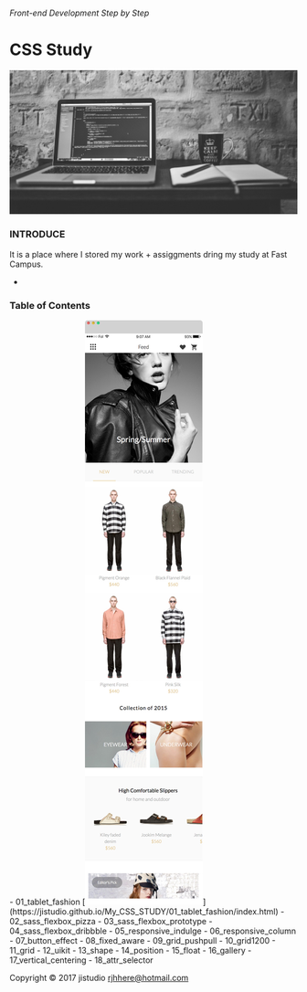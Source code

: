 ###### Front-end Development Step by Step
# CSS Study

![open-img](ASSETS/open-img.jpg)

### INTRODUCE

It is a place where I stored my work + assiggments dring my study at Fast Campus.

-

<h3 title="list">Table of Contents</h3>
- 01_tablet_fashion	
[<img src="/ASSETS/fashion.jpg" alt="vertical align">](https://jistudio.github.io/My_CSS_STUDY/01_tablet_fashion/index.html)
- 02_sass_flexbox_pizza	
- 03_sass_flexbox_prototype
- 04_sass_flexbox_dribbble
- 05_responsive_indulge	
- 06_responsive_column
- 07_button_effect
- 08_fixed_aware
- 09_grid_pushpull	
- 10_grid1200	
- 11_grid	
- 12_uikit
- 13_shape
- 14_position	
- 15_float
- 16_gallery	
- 17_vertical_centering	
- 18_attr_selector

Copyright © 2017 jistudio <rjhhere@hotmail.com> 


